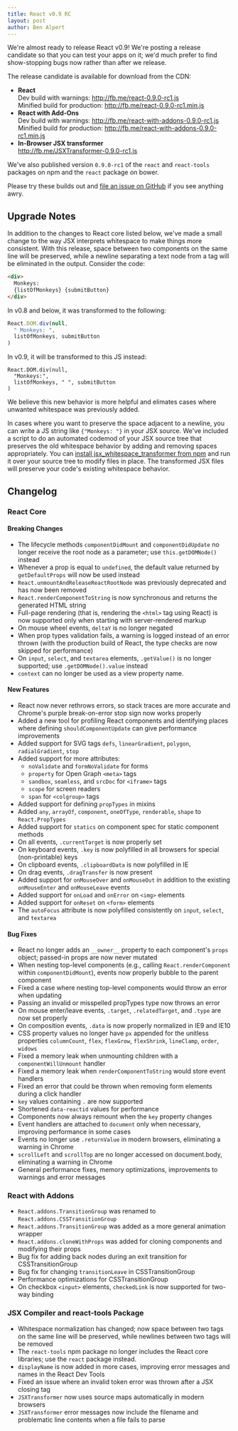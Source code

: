 ```yaml
---
title: React v0.9 RC
layout: post
author: Ben Alpert
---
```


We're almost ready to release React v0.9! We're posting a release candidate so that you can test your apps on it; we'd much prefer to find show-stopping bugs now rather than after we release.

The release candidate is available for download from the CDN:

* **React**  
  Dev build with warnings: <http://fb.me/react-0.9.0-rc1.js>  
  Minified build for production: <http://fb.me/react-0.9.0-rc1.min.js>
* **React with Add-Ons**  
  Dev build with warnings: <http://fb.me/react-with-addons-0.9.0-rc1.js>  
  Minified build for production: <http://fb.me/react-with-addons-0.9.0-rc1.min.js>
* **In-Browser JSX transformer**  
  <http://fb.me/JSXTransformer-0.9.0-rc1.js>

We've also published version `0.9.0-rc1` of the `react` and `react-tools` packages on npm and the `react` package on bower.

Please try these builds out and [file an issue on GitHub](https://github.com/facebook/react/issues/new) if you see anything awry.

## Upgrade Notes

In addition to the changes to React core listed below, we've made a small change to the way JSX interprets whitespace to make things more consistent. With this release, space between two components on the same line will be preserved, while a newline separating a text node from a tag will be eliminated in the output. Consider the code:

```html
<div>
  Monkeys:
  {listOfMonkeys} {submitButton}
</div>
```

In v0.8 and below, it was transformed to the following:

```javascript
React.DOM.div(null,
  " Monkeys: ",
  listOfMonkeys, submitButton
)
```

In v0.9, it will be transformed to this JS instead:

```javascript{2,3}
React.DOM.div(null,
  "Monkeys:",
  listOfMonkeys, " ", submitButton
)
```

We believe this new behavior is more helpful and elimates cases where unwanted whitespace was previously added.

In cases where you want to preserve the space adjacent to a newline, you can write a JS string like `{"Monkeys: "}` in your JSX source. We've included a script to do an automated codemod of your JSX source tree that preserves the old whitespace behavior by adding and removing spaces appropriately. You can [install jsx\_whitespace\_transformer from npm](https://github.com/facebook/react/blob/master/npm-jsx_whitespace_transformer/README.md) and run it over your source tree to modify files in place. The transformed JSX files will preserve your code's existing whitespace behavior.

## Changelog

### React Core

#### Breaking Changes

- The lifecycle methods `componentDidMount` and `componentDidUpdate` no longer receive the root node as a parameter; use `this.getDOMNode()` instead
- Whenever a prop is equal to `undefined`, the default value returned by `getDefaultProps` will now be used instead
- `React.unmountAndReleaseReactRootNode` was previously deprecated and has now been removed
- `React.renderComponentToString` is now synchronous and returns the generated HTML string
- Full-page rendering (that is, rendering the `<html>` tag using React) is now supported only when starting with server-rendered markup
- On mouse wheel events, `deltaY` is no longer negated
- When prop types validation fails, a warning is logged instead of an error thrown (with the production build of React, the type checks are now skipped for performance)
- On `input`, `select`, and `textarea` elements, `.getValue()` is no longer supported; use `.getDOMNode().value` instead
- `context` can no longer be used as a view property name.

#### New Features

- React now never rethrows errors, so stack traces are more accurate and Chrome's purple break-on-error stop sign now works properly
- Added a new tool for profiling React components and identifying places where defining `shouldComponentUpdate` can give performance improvements
- Added support for SVG tags `defs`, `linearGradient`, `polygon`, `radialGradient`, `stop`
- Added support for more attributes:
  - `noValidate` and `formNoValidate` for forms
  - `property` for Open Graph `<meta>` tags
  - `sandbox`, `seamless`, and `srcDoc` for `<iframe>` tags
  - `scope` for screen readers
  - `span` for `<colgroup>` tags
- Added support for defining `propTypes` in mixins
- Added `any`, `arrayOf`, `component`, `oneOfType`, `renderable`, `shape` to `React.PropTypes`
- Added support for `statics` on component spec for static component methods
- On all events, `.currentTarget` is now properly set
- On keyboard events, `.key` is now polyfilled in all browsers for special (non-printable) keys
- On clipboard events, `.clipboardData` is now polyfilled in IE
- On drag events, `.dragTransfer` is now present
- Added support for `onMouseOver` and `onMouseOut` in addition to the existing `onMouseEnter` and `onMouseLeave` events
- Added support for `onLoad` and `onError` on `<img>` elements
- Added support for `onReset` on `<form>` elements
- The `autoFocus` attribute is now polyfilled consistently on `input`, `select`, and `textarea`

#### Bug Fixes

- React no longer adds an `__owner__` property to each component's `props` object; passed-in props are now never mutated
- When nesting top-level components (e.g., calling `React.renderComponent` within `componentDidMount`), events now properly bubble to the parent component
- Fixed a case where nesting top-level components would throw an error when updating
- Passing an invalid or misspelled propTypes type now throws an error
- On mouse enter/leave events, `.target`, `.relatedTarget`, and `.type` are now set properly
- On composition events, `.data` is now properly normalized in IE9 and IE10
- CSS property values no longer have `px` appended for the unitless properties `columnCount`, `flex`, `flexGrow`, `flexShrink`, `lineClamp`, `order`, `widows`
- Fixed a memory leak when unmounting children with a `componentWillUnmount` handler
- Fixed a memory leak when `renderComponentToString` would store event handlers
- Fixed an error that could be thrown when removing form elements during a click handler
- `key` values containing `.` are now supported
- Shortened `data-reactid` values for performance
- Components now always remount when the `key` property changes
- Event handlers are attached to `document` only when necessary, improving performance in some cases
- Events no longer use `.returnValue` in modern browsers, eliminating a warning in Chrome
- `scrollLeft` and `scrollTop` are no longer accessed on document.body, eliminating a warning in Chrome
- General performance fixes, memory optimizations, improvements to warnings and error messages

### React with Addons

- `React.addons.TransitionGroup` was renamed to `React.addons.CSSTransitionGroup`
- `React.addons.TransitionGroup` was added as a more general animation wrapper
- `React.addons.cloneWithProps` was added for cloning components and modifying their props
- Bug fix for adding back nodes during an exit transition for CSSTransitionGroup
- Bug fix for changing `transitionLeave` in CSSTransitionGroup
- Performance optimizations for CSSTransitionGroup
- On checkbox `<input>` elements, `checkedLink` is now supported for two-way binding

### JSX Compiler and react-tools Package

- Whitespace normalization has changed; now space between two tags on the same line will be preserved, while newlines between two tags will be removed
- The `react-tools` npm package no longer includes the React core libraries; use the `react` package instead.
- `displayName` is now added in more cases, improving error messages and names in the React Dev Tools
- Fixed an issue where an invalid token error was thrown after a JSX closing tag
- `JSXTransformer` now uses source maps automatically in modern browsers
- `JSXTransformer` error messages now include the filename and problematic line contents when a file fails to parse
